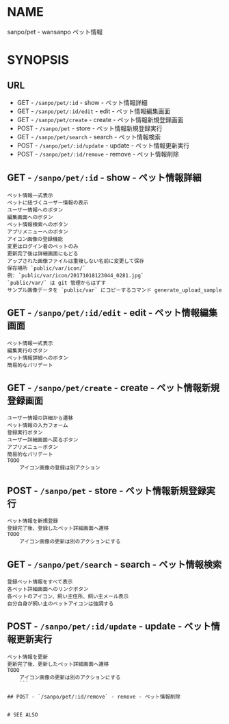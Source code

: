 # NAME

sanpo/pet - wansanpo ペット情報

# SYNOPSIS

## URL

- GET - `/sanpo/pet/:id` - show - ペット情報詳細
- GET - `/sanpo/pet/:id/edit` - edit - ペット情報編集画面
- GET - `/sanpo/pet/create` - create - ペット情報新規登録画面
- POST - `/sanpo/pet` - store - ペット情報新規登録実行
- GET - `/sanpo/pet/search` - search - ペット情報検索
- POST - `/sanpo/pet/:id/update` - update - ペット情報更新実行
- POST - `/sanpo/pet/:id/remove` - remove - ペット情報削除

## GET - `/sanpo/pet/:id` - show - ペット情報詳細

```
ペット情報一式表示
ペットに紐づくユーザー情報の表示
ユーザー情報へのボタン
編集画面へのボタン
ペット情報検索へのボタン
アプリメニューへのボタン
アイコン画像の登録機能
変更はログイン者のペットのみ
更新完了後は詳細画面にもどる
アップされた画像ファイルは重複しない名前に変更して保存
保存場所 `public/var/icon/`
例: `public/var/icon/20171018123044_0281.jpg`
`public/var/` は git 管理からはずす
サンプル画像データを `public/var` にコピーするコマンド generate_upload_sample
```

## GET - `/sanpo/pet/:id/edit` - edit - ペット情報編集画面

```
ペット情報一式表示
編集実行のボタン
ペット情報詳細へのボタン
簡易的なバリデート
```

## GET - `/sanpo/pet/create` - create - ペット情報新規登録画面

```
ユーザー情報の詳細から遷移
ペット情報の入力フォーム
登録実行ボタン
ユーザー詳細画面へ戻るボタン
アプリメニューボタン
簡易的なバリデート
TODO
    アイコン画像の登録は別アクション
```

## POST - `/sanpo/pet` - store - ペット情報新規登録実行

```
ペット情報を新規登録
登録完了後、登録したペット詳細画面へ遷移
TODO
    アイコン画像の更新は別のアクションにする
```

## GET - `/sanpo/pet/search` - search - ペット情報検索

```
登録ペット情報をすべて表示
各ペット詳細画面へのリンクボタン
各ペットのアイコン、飼い主住所、飼い主メール表示
自分自身が飼い主のペットアイコンは強調する
```

## POST - `/sanpo/pet/:id/update` - update - ペット情報更新実行

```
ペット情報を更新
更新完了後、更新したペット詳細画面へ遷移
TODO
    アイコン画像の更新は別のアクションにする
    ```

## POST - `/sanpo/pet/:id/remove` - remove - ペット情報削除

```
```

# SEE ALSO
